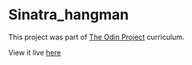 # Sinatra_hangman

This project was part of <a href="theodinproject.com">The Odin Project</a> curriculum.

View it live <a href="https://gentle-waters-29359.herokuapp.com/">here</a>